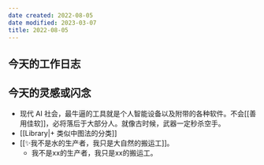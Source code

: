 ```yaml
---
date created: 2022-08-05
date modified: 2023-03-07
title: 2022-08-05
---
```


## 今天的工作日志

## 今天的灵感或闪念

- 现代 AI 社会，最牛逼的工具就是个人智能设备以及附带的各种软件。不会[[善用佳软]]，必将落后于大部分人。就像古时候，武器一定秒杀空手。
- [[Library|+ 类似中图法的分类]]
- [[✨我不是水的生产者，我只是大自然的搬运工]]。
	- 我不是xx的生产者，我只是xx的搬运工。
